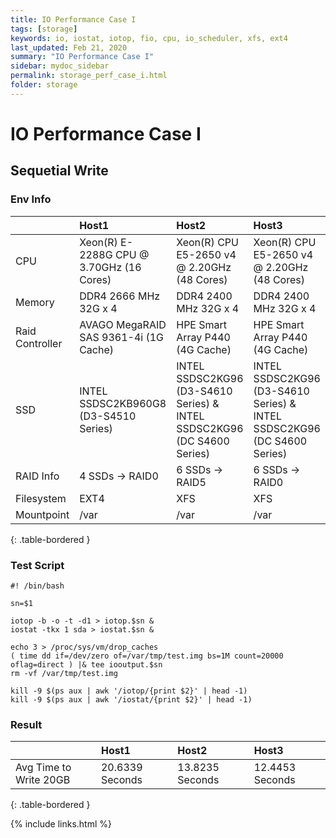 ```yaml
---
title: IO Performance Case I
tags: [storage]
keywords: io, iostat, iotop, fio, cpu, io_scheduler, xfs, ext4
last_updated: Feb 21, 2020
summary: "IO Performance Case I"
sidebar: mydoc_sidebar
permalink: storage_perf_case_i.html
folder: storage
---
```


IO Performance Case I
======

## Sequetial Write

### Env Info
| | Host1 | Host2 | Host3 
| :------------- | :------------- | :------------ | :-------------
| CPU |	Xeon(R) E-2288G CPU @ 3.70GHz (16 Cores) | Xeon(R) CPU E5-2650 v4 @ 2.20GHz (48 Cores) | Xeon(R) CPU E5-2650 v4 @ 2.20GHz (48 Cores)
| Memory | DDR4 2666 MHz 32G x 4 | DDR4 2400 MHz 32G x 4 | DDR4 2400 MHz 32G x 4
| Raid Controller |  AVAGO MegaRAID SAS 9361-4i (1G Cache) | HPE Smart Array P440 (4G Cache) | HPE Smart Array P440 (4G Cache)
| SSD | INTEL SSDSC2KB960G8 (D3-S4510 Series) | INTEL SSDSC2KG96 (D3-S4610 Series) & INTEL SSDSC2KG96 (DC S4600 Series) | INTEL SSDSC2KG96 (D3-S4610 Series) & INTEL SSDSC2KG96 (DC S4600 Series)
| RAID Info | 4 SSDs → RAID0 | 6 SSDs → RAID5 | 6 SSDs → RAID0
| Filesystem | EXT4 | XFS | XFS
| Mountpoint | /var | /var | /var
{: .table-bordered }

### Test Script
```
#! /bin/bash
 
sn=$1
 
iotop -b -o -t -d1 > iotop.$sn &
iostat -tkx 1 sda > iostat.$sn &
 
echo 3 > /proc/sys/vm/drop_caches
( time dd if=/dev/zero of=/var/tmp/test.img bs=1M count=20000 oflag=direct ) |& tee iooutput.$sn
rm -vf /var/tmp/test.img
 
kill -9 $(ps aux | awk '/iotop/{print $2}' | head -1)
kill -9 $(ps aux | awk '/iostat/{print $2}' | head -1)
```

### Result
| | Host1 | Host2 | Host3 
| :------------- | :------------- | :------------ | :-------------
| Avg Time to Write 20GB | 20.6339 Seconds | 13.8235 Seconds | 12.4453 Seconds
{: .table-bordered }



{% include links.html %}
